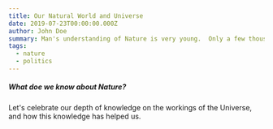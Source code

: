 ```yaml
---
title: Our Natural World and Universe
date: 2019-07-23T00:00:00.000Z
author: John Doe
summary: Man's understanding of Nature is very young.  Only a few thousand years ago, we knew very little.
tags:
  - nature
  - politics
---
```

##### What doe we know about Nature?
Let's celebrate our depth of knowledge on the workings of the Universe, and how this knowledge has helped us.
